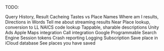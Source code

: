 TODO:

Query History, Result Cacheing
Tastes vs Place Names
Where am I results, Directions in Words
Tell me about streaming results
Near Place lookup, conversion to LL
NAICS code lookup
Tappable, sharable descriptions
Unity Ads
Apple Maps integration
Call integration
Google Programmable Search Engine
Session tokens
Crash reporting
Logging
Subscription
Save place in iCloud database
See places you have saved

